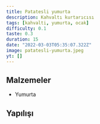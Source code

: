 ```yaml
---
title: Patatesli yumurta
description: Kahvaltı kurtarıcısı
tags: [kahvalti, yumurta, ocak]
difficulty: 0.1
taste: 0.3
duration: 15
date: "2022-03-03T05:35:07.322Z"
image: patatesli-yumurta.jpeg
yt: []
---
```


## Malzemeler

- Yumurta

## Yapılışı

